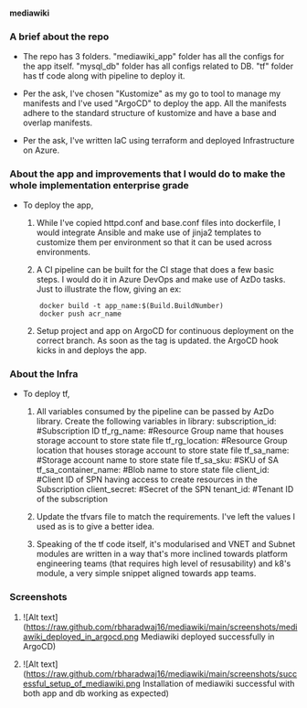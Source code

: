 #### mediawiki ####


### A brief about the repo ###

- The repo has 3 folders. "mediawiki_app" folder has all the configs for the app itself. "mysql_db" folder has all configs related to DB. "tf" folder has tf code along with pipeline to deploy it.

- Per the ask, I've chosen "Kustomize" as my go to tool to manage my manifests and I've used "ArgoCD" to deploy the app. All the manifests adhere to the standard structure of kustomize and have a base and overlap manifests.

- Per the ask, I've written IaC using terraform and deployed Infrastructure on Azure.

### About the app and improvements that I would do to make the whole implementation enterprise grade ###

- To deploy the app,
    1) While I've copied httpd.conf and base.conf files into dockerfile, I would integrate Ansible and make use of jinja2 templates to customize them per environment so that it can be used across environments.
    
    2) A CI pipeline can be built for the CI stage that does a few basic steps. I would do it in Azure DevOps and make use of AzDo tasks. Just to illustrate the flow, giving an ex:
    ```
        docker build -t app_name:$(Build.BuildNumber)
        docker push acr_name
    ```
    2) Setup project and app on ArgoCD for continuous deployment on the correct branch. As soon as the tag is updated. the ArgoCD hook kicks in and deploys the app.

### About the Infra ###

- To deploy tf,
    1) All variables consumed by the pipeline can be passed by AzDo library. Create the following variables in library:
       subscription_id: #Subscription ID
       tf_rg_name: #Resource Group name that houses storage account to store state file
       tf_rg_location: #Resource Group location that houses storage account to store state file
       tf_sa_name: #Storage account name to store state file
       tf_sa_sku: #SKU of SA 
       tf_sa_container_name: #Blob name to store state file
       client_id: #Client ID of SPN having access to create resources in the Subscription
       client_secret: #Secret of the SPN
       tenant_id: #Tenant ID of the subscription

    2) Update the tfvars file to match the requirements. I've left the values I used as is to give a better idea.

    3) Speaking of the tf code itself, it's modularised and VNET and Subnet modules are written in a way that's more inclined towards platform engineering teams (that requires high level of resusability) and k8's module, a very simple snippet aligned towards app teams.



### Screenshots ###


1) ![Alt text](https://raw.github.com/rbharadwaj16/mediawiki/main/screenshots/mediawiki_deployed_in_argocd.png Mediawiki deployed successfully in ArgoCD)

2) ![Alt text](https://raw.github.com/rbharadwaj16/mediawiki/main/screenshots/successful_setup_of_mediawiki.png Installation of mediawiki successful with both app and db working as expected)






